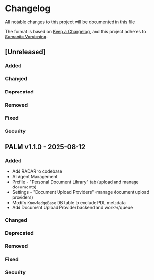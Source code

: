 # Changelog

All notable changes to this project will be documented in this file.

The format is based on [Keep a Changelog](https://keepachangelog.com/en/1.1.0/),
and this project adheres to [Semantic Versioning](https://semver.org/spec/v2.0.0.html).

## [Unreleased]

### Added

### Changed

### Deprecated

### Removed

### Fixed

### Security

## PALM v1.1.0 - 2025-08-12

### Added

- Add RADAR to codebase
- AI Agent Management
- Profile - "Personal Document Library" tab (upload and manage documents)
- Settings - "Document Upload Providers" (manage document upload providers)
- Modify `KnowledgeBase` DB table to exclude PDL metadata
- Add Document Upload Provider backend and worker/queue

### Changed

### Deprecated

### Removed

### Fixed

### Security

